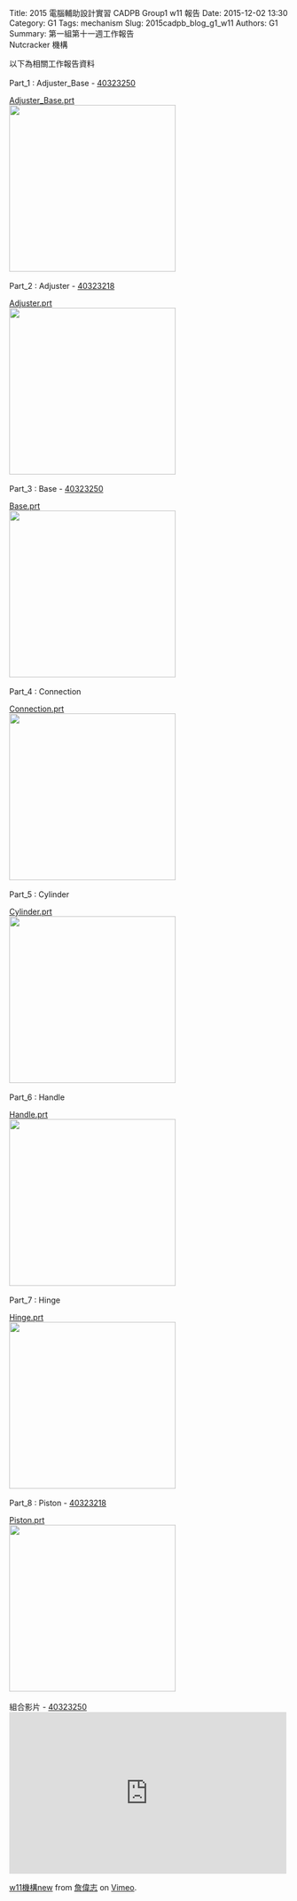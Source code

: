 Title: 2015 電腦輔助設計實習 CADPB Group1 w11 報告
Date: 2015-12-02 13:30
Category: G1
Tags: mechanism
Slug: 2015cadpb_blog_g1_w11
Authors: G1
Summary: 第一組第十一週工作報告<br />Nutcracker 機構

以下為相關工作報告資料
<br>
<br>
Part_1 : Adjuster_Base - <a href='user/40323250/'>40323250</a>
<br>
<p align="left"><a href="https://copy.com/M6sctQJCiyi1U2vM">Adjuster_Base.prt</a>
<br>
<img
src="https://copy.com/1fCnqiMn97iR1e7H"width="300"height="300">
<br>
<br>
Part_2 : Adjuster - <a href='user/40323218/'>40323218</a>
<br>
<p align="left"><a href="https://copy.com/PmMbpOr1pnBTPEcd">Adjuster.prt</a>
<br>
<img
src="https://copy.com/fFe3IQaAiwkMWQrh"width="300"height="300">
<br>
<br>
Part_3 : Base - <a href='user/40323250/'>40323250</a>
<br>
<p align="left"><a href="https://copy.com/7iGTmhww6bAaIxMn">Base.prt</a>
<br>
<img
src="https://copy.com/xKH8RqINQXPOvzM8"width="300"height="300">
<br>
<br>
Part_4 : Connection
<br>
<p align="left"><a href="https://copy.com/RZ6LPZoZ3Ho3NkrW">Connection.prt</a>
<br>
<img
src="https://copy.com/gncttvEdRpVyJWUT"width="300"height="300">
<br>
<br>
Part_5 : Cylinder
<br>
<p align="left"><a href="https://copy.com/VAjcZCzsxXGFY1a4">Cylinder.prt</a>
<br>
<img
src="https://copy.com/JG777R8KOqMhPd4E"width="300"height="300">
<br>
<br>
Part_6 : Handle
<br>
<p align="left"><a href="https://copy.com/7iGTmhww6bAaIxMn">Handle.prt</a>
<br>
<img
src="https://copy.com/CqI806YMEkNwAmBY"width="300"height="300">
<br>
<br>
Part_7 : Hinge
<br>
<p align="left"><a href="https://copy.com/yJMQk4ddcl766mrs">Hinge.prt</a>
<br>
<img
src="https://copy.com/oec3ed89ifqimxca"width="300"height="300">
<br>
<br>
Part_8 : Piston - <a href='user/40323218/'>40323218</a>
<br>
<p align="left"><a href="https://copy.com/D2N89MfCEuvNz9Aj">Piston.prt</a>
<br>
<img
src="https://copy.com/AY9rFUigwdVx12Td"width="300"height="300">
<br>
<br>
組合影片 - <a href='user/40323250/'>40323250</a>
<br>
<iframe src="https://player.vimeo.com/video/148074979" width="500" height="291" frameborder="0" webkitallowfullscreen mozallowfullscreen allowfullscreen></iframe>
<p><a href="https://vimeo.com/148074979">w11機構new</a> from <a href="http://2015fallhw.github.io/2015fallcadpb/user/40323250/2015cp_hw_w11.html">詹偉志</a> on <a href="https://vimeo.com">Vimeo</a>.</p>

